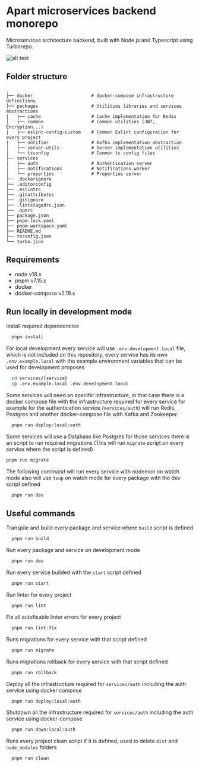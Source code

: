 # Apart microservices backend monorepo

Microservices architecture backend, built with Node.js and Typescript using Turborepo.

![alt text](https://github.com/otedesco/apart-services/blob/main/docs/diagram.png?raw=true)

## Folder structure

    .
    ├── docker                      # docker-compose infrastructure definitions              
    ├── packages                    # Utilities libraries and services abstractions
    |   ├── cache                   # Cache implementation for Redis
    │   ├── common                  # Common utilities (JWT, Encryption...)
    │   ├── eslint-config-custom    # Common Eslint configuration for every project
    |   ├── notifier                # Kafka implementation abstraction
    |   ├── server-utils            # Server implementation utilities
    |   └── tsconfig                # Common ts config files
    ├── services
    |   ├── auth                    # Authentication server
    │   ├── notifications           # Notifications worker
    │   └── properties              # Properties server
    ├── .dockerignore
    ├── .editorconfig
    ├── .eslintrc
    ├── .gitattributes
    ├── .gitignore
    ├── .lintstagedrc.json
    ├── .npmrc
    ├── package.json
    ├── pnpm-lock.yaml
    ├── pnpm-workspace.yaml
    ├── README.md
    ├── tsconfig.json               
    └── turbo.json


## Requirements

- node v18.x
- pnpm v7.15.x
- docker
- docker-compose v2.19.x

## Run locally in development mode

Install required dependencies

```bash
  pnpm install
```

For local development every service will use ```.env.development.local``` file, which is not included on this repository, every service has its own ```.env.example.local``` with the example environment variables that can be used for development proposes

```bash
  cd services/{service}
  cp .env.example.local .env.development.local
```

Some services will need an specific infrastructure, in that case there is a docker compose file with the infrastructure required for every service for example for the authentication service (`services/auth`) will run Redis, Postgres and another docker-compose file with Kafka and Zookeeper.

```bash
  pnpm run deploy:local:auth
```

Some services will use a Database like Postgres for those services there is an script to run required migrations (This will run ```migrate``` script on every service where the script is defined)

```bash
pnpm run migrate
```

The following command will run every service with nodemon on watch mode also will use `tsup` on watch mode for every package with the dev script defined

```bash
  pnpm run dev
```

## Useful commands

Transpile and build every package and service where ```build``` script is defined

```bash
  pnpm run build
```

Run every package and service on development mode

```bash
  pnpm run dev
```

Run every service builded with the ```start``` script defined

```bash
  pnpm run start
```

Run linter for every project

```bash
  pnpm run lint
```

Fix all autofixable linter errors for every project

```bash
  pnpm run lint:fix
```

Runs migrations for every service with that script defined

```bash
  pnpm run migrate
```

Runs migrations rollback for every service with that script defined

```bash
  pnpm run rollback
```

Deploy all the infrastructure required for ```services/auth``` including the auth service using docker compose

```bash
  pnpm run deploy:local:auth
```

Shutdown all the infrastructure required for ```services/auth``` including the auth service using docker-compose

```bash
  pnpm run down:local:auth
```

Runs every project clean script if it is defined, used to delete ```dist``` and ```node_modules``` folders

```bash
  pnpm run clean
```
